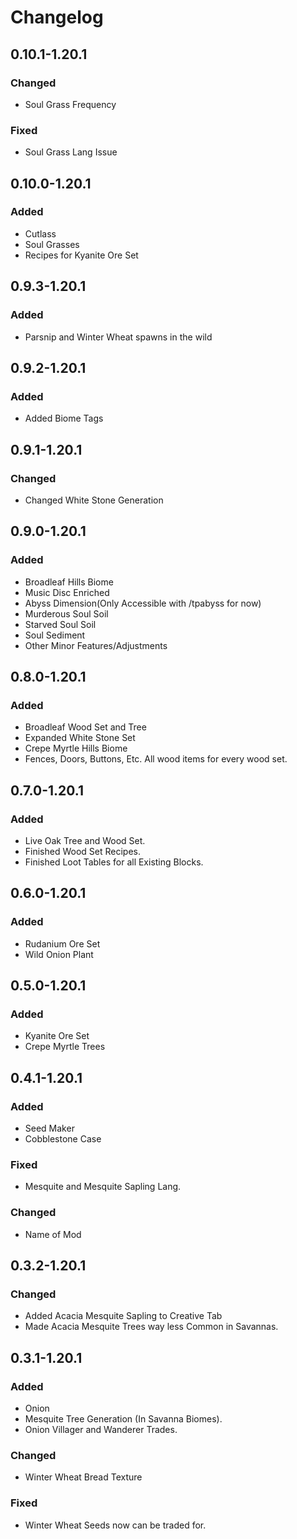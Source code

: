 # Changelog

## 0.10.1-1.20.1

### Changed

- Soul Grass Frequency

### Fixed

- Soul Grass Lang Issue

## 0.10.0-1.20.1

### Added

- Cutlass
- Soul Grasses
- Recipes for Kyanite Ore Set

## 0.9.3-1.20.1

### Added

- Parsnip and Winter Wheat spawns in the wild

## 0.9.2-1.20.1

### Added

- Added Biome Tags

## 0.9.1-1.20.1

### Changed

- Changed White Stone Generation

## 0.9.0-1.20.1

### Added

- Broadleaf Hills Biome
- Music Disc Enriched
- Abyss Dimension(Only Accessible with /tpabyss for now)
- Murderous Soul Soil
- Starved Soul Soil
- Soul Sediment
- Other Minor Features/Adjustments

## 0.8.0-1.20.1

### Added

 - Broadleaf Wood Set and Tree
 - Expanded White Stone Set
 - Crepe Myrtle Hills Biome
 - Fences, Doors, Buttons, Etc. All wood items for every wood set.

## 0.7.0-1.20.1

### Added

- Live Oak Tree and Wood Set.
- Finished Wood Set Recipes.
- Finished Loot Tables for all Existing Blocks.

## 0.6.0-1.20.1

### Added

- Rudanium Ore Set
- Wild Onion Plant

## 0.5.0-1.20.1

### Added

- Kyanite Ore Set
- Crepe Myrtle Trees

## 0.4.1-1.20.1

### Added

- Seed Maker
- Cobblestone Case

### Fixed

- Mesquite and Mesquite Sapling Lang.

### Changed

- Name of Mod

## 0.3.2-1.20.1

### Changed

- Added Acacia Mesquite Sapling to Creative Tab
- Made Acacia Mesquite Trees way less Common in Savannas.

## 0.3.1-1.20.1

### Added

- Onion
- Mesquite Tree Generation (In Savanna Biomes).
- Onion Villager and Wanderer Trades.

### Changed

- Winter Wheat Bread Texture

### Fixed

- Winter Wheat Seeds now can be traded for.